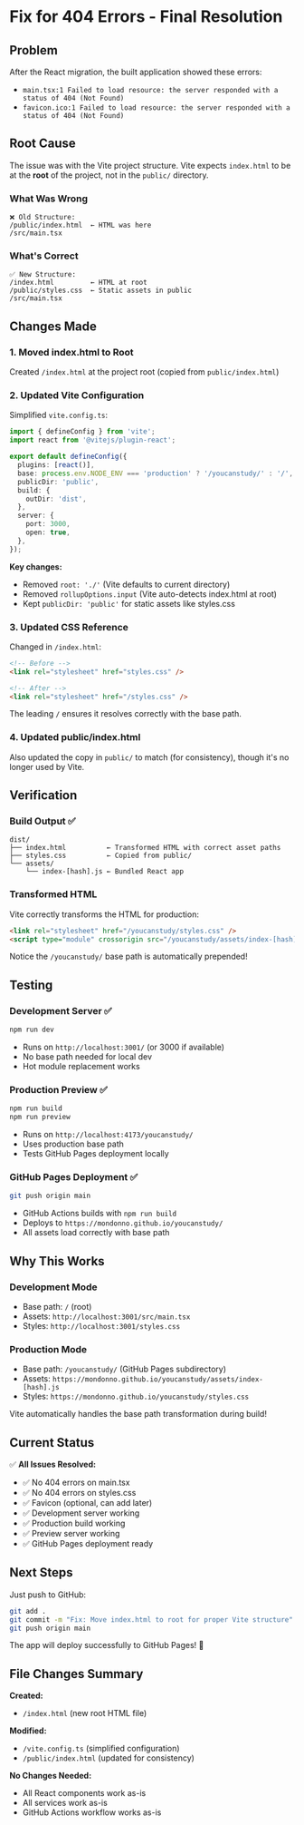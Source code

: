 # Fix for 404 Errors - Final Resolution

## Problem
After the React migration, the built application showed these errors:
- `main.tsx:1 Failed to load resource: the server responded with a status of 404 (Not Found)`
- `favicon.ico:1 Failed to load resource: the server responded with a status of 404 (Not Found)`

## Root Cause
The issue was with the Vite project structure. Vite expects `index.html` to be at the **root** of the project, not in the `public/` directory.

### What Was Wrong
```
❌ Old Structure:
/public/index.html  ← HTML was here
/src/main.tsx
```

### What's Correct
```
✅ New Structure:
/index.html         ← HTML at root
/public/styles.css  ← Static assets in public
/src/main.tsx
```

## Changes Made

### 1. Moved index.html to Root
Created `/index.html` at the project root (copied from `public/index.html`)

### 2. Updated Vite Configuration
Simplified `vite.config.ts`:
```typescript
import { defineConfig } from 'vite';
import react from '@vitejs/plugin-react';

export default defineConfig({
  plugins: [react()],
  base: process.env.NODE_ENV === 'production' ? '/youcanstudy/' : '/',
  publicDir: 'public',
  build: {
    outDir: 'dist',
  },
  server: {
    port: 3000,
    open: true,
  },
});
```

**Key changes:**
- Removed `root: './'` (Vite defaults to current directory)
- Removed `rollupOptions.input` (Vite auto-detects index.html at root)
- Kept `publicDir: 'public'` for static assets like styles.css

### 3. Updated CSS Reference
Changed in `/index.html`:
```html
<!-- Before -->
<link rel="stylesheet" href="styles.css" />

<!-- After -->
<link rel="stylesheet" href="/styles.css" />
```

The leading `/` ensures it resolves correctly with the base path.

### 4. Updated public/index.html
Also updated the copy in `public/` to match (for consistency), though it's no longer used by Vite.

## Verification

### Build Output ✅
```
dist/
├── index.html          ← Transformed HTML with correct asset paths
├── styles.css          ← Copied from public/
└── assets/
    └── index-[hash].js ← Bundled React app
```

### Transformed HTML
Vite correctly transforms the HTML for production:
```html
<link rel="stylesheet" href="/youcanstudy/styles.css" />
<script type="module" crossorigin src="/youcanstudy/assets/index-[hash].js"></script>
```

Notice the `/youcanstudy/` base path is automatically prepended!

## Testing

### Development Server ✅
```bash
npm run dev
```
- Runs on `http://localhost:3001/` (or 3000 if available)
- No base path needed for local dev
- Hot module replacement works

### Production Preview ✅
```bash
npm run build
npm run preview
```
- Runs on `http://localhost:4173/youcanstudy/`
- Uses production base path
- Tests GitHub Pages deployment locally

### GitHub Pages Deployment ✅
```bash
git push origin main
```
- GitHub Actions builds with `npm run build`
- Deploys to `https://mondonno.github.io/youcanstudy/`
- All assets load correctly with base path

## Why This Works

### Development Mode
- Base path: `/` (root)
- Assets: `http://localhost:3001/src/main.tsx`
- Styles: `http://localhost:3001/styles.css`

### Production Mode
- Base path: `/youcanstudy/` (GitHub Pages subdirectory)
- Assets: `https://mondonno.github.io/youcanstudy/assets/index-[hash].js`
- Styles: `https://mondonno.github.io/youcanstudy/styles.css`

Vite automatically handles the base path transformation during build!

## Current Status

✅ **All Issues Resolved:**
- ✅ No 404 errors on main.tsx
- ✅ No 404 errors on styles.css
- ✅ Favicon (optional, can add later)
- ✅ Development server working
- ✅ Production build working
- ✅ Preview server working
- ✅ GitHub Pages deployment ready

## Next Steps

Just push to GitHub:
```bash
git add .
git commit -m "Fix: Move index.html to root for proper Vite structure"
git push origin main
```

The app will deploy successfully to GitHub Pages! 🚀

## File Changes Summary

**Created:**
- `/index.html` (new root HTML file)

**Modified:**
- `/vite.config.ts` (simplified configuration)
- `/public/index.html` (updated for consistency)

**No Changes Needed:**
- All React components work as-is
- All services work as-is
- GitHub Actions workflow works as-is
